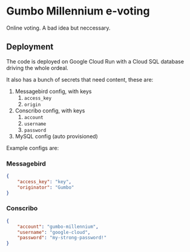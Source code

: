 # Gumbo Millennium e-voting

Online voting. A bad idea but neccessary.

## Deployment

The code is deployed on Google Cloud Run with a Cloud SQL database driving the whole ordeal.

It also has a bunch of secrets that need content, these are:

1. Messagebird config, with keys
   1. `access_key`
   2. `origin`
2. Conscribo config, with keys
    1. `account`
    2. `username`
    3. `password`
3. MySQL config (auto provisioned)

Example configs are:

### Messagebird

```json
{
    "access_key": "key",
    "originator": "Gumbo"
}
```

### Conscribo

```json
{
    "account": "gumbo-millennium",
    "username": "google-cloud",
    "password": "my-strong-password!"
}
```
